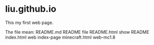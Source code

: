 # liu.github.io
This my first web page.

The file mean:
README.md README file
README.html show README
index.html web index-page
minecraft.html web-mc1.8

